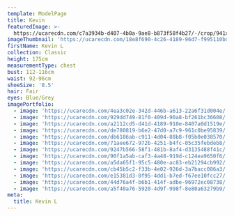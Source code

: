 ```yaml
---
template: ModelPage
title: Kevin
featuredImage: >-
  https://ucarecdn.com/c7a3934b-d407-4b0a-9ae8-b873f58f4b27/-/crop/941x555/0,64/-/preview/
imageThumbnail: 'https://ucarecdn.com/18e8f690-4c26-4189-96d7-f995110bd29c/'
firstName: Kevin L
collection: Classic
height: 175cm
measurementType: chest
bust: 112-116cm
waist: 92-96cm
shoeSize: '8.5'
hair: Fair
eyes: Blue/Grey
imagePortfolio:
  - image: 'https://ucarecdn.com/4ea3c02e-342d-446b-a613-22a6f31d004e/'
  - image: 'https://ucarecdn.com/929dd749-81f0-409d-90a8-bf261bc36608/'
  - image: 'https://ucarecdn.com/a2112cd5-d41d-4189-910e-8407a0d1519e/'
  - image: 'https://ucarecdn.com/de780819-b6e2-47d0-a7c9-961c0be95839/'
  - image: 'https://ucarecdn.com/db6186ab-c911-4d04-88b8-f05b0e038570/'
  - image: 'https://ucarecdn.com/71aee672-972b-4251-b4fc-05c35febdeb8/'
  - image: 'https://ucarecdn.com/9247b566-58f1-481b-8af4-d3135488f41c/'
  - image: 'https://ucarecdn.com/90f1a5ab-caf3-4a48-919d-c124ea9650f6/'
  - image: 'https://ucarecdn.com/a5da65f1-95c5-480e-ac83-eb21294cb992/'
  - image: 'https://ucarecdn.com/cb45b5c2-f33b-4e02-926d-3a7bacc086a3/'
  - image: 'https://ucarecdn.com/e15381d3-0f95-4dd1-b7ed-f67ee10fcc27/'
  - image: 'https://ucarecdn.com/44d76a4f-b6b1-414f-adbe-96972ec08738/'
  - image: 'https://ucarecdn.com/a5f40a76-5920-4d9f-998f-8e80a63279b9/'
meta:
  title: Kevin L
---
```


